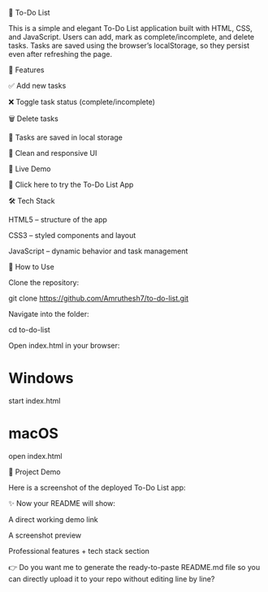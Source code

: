 📝 To-Do List

This is a simple and elegant To-Do List application built with HTML, CSS, and JavaScript.
Users can add, mark as complete/incomplete, and delete tasks. Tasks are saved using the browser’s localStorage, so they persist even after refreshing the page.

🔧 Features

✅ Add new tasks

❌ Toggle task status (complete/incomplete)

🗑️ Delete tasks

💾 Tasks are saved in local storage

🎨 Clean and responsive UI

🚀 Live Demo

🔗 Click here to try the To-Do List App

🛠️ Tech Stack

HTML5 – structure of the app

CSS3 – styled components and layout

JavaScript – dynamic behavior and task management

📂 How to Use

Clone the repository:

git clone https://github.com/Amruthesh7/to-do-list.git


Navigate into the folder:

cd to-do-list


Open index.html in your browser:

# Windows
start index.html

# macOS
open index.html

📸 Project Demo

Here is a screenshot of the deployed To-Do List app:

✨ Now your README will show:

A direct working demo link

A screenshot preview

Professional features + tech stack section

👉 Do you want me to generate the ready-to-paste README.md file so you can directly upload it to your repo without editing line by line?
